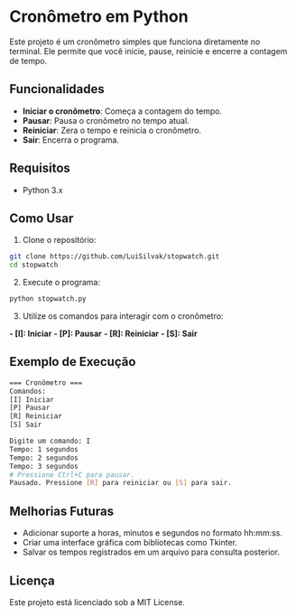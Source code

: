 # Cronômetro em Python

Este projeto é um cronômetro simples que funciona diretamente no terminal. Ele permite que você inicie, pause, reinicie e encerre a contagem de tempo.


## Funcionalidades

- **Iniciar o cronômetro**: Começa a contagem do tempo.
- **Pausar**: Pausa o cronômetro no tempo atual.
- **Reiniciar**: Zera o tempo e reinicia o cronômetro.
- **Sair**: Encerra o programa.


## Requisitos

- Python 3.x


## Como Usar

1. Clone o repositório:

```bash
git clone https://github.com/LuiSilvak/stopwatch.git
cd stopwatch
```

2. Execute o programa:

```bash
python stopwatch.py
```

3. Utilize os comandos para interagir com o cronômetro:

**- [I]: Iniciar**
**- [P]: Pausar**
**- [R]: Reiniciar**
**- [S]: Sair**


## Exemplo de Execução
```bash
=== Cronômetro ===
Comandos:
[I] Iniciar
[P] Pausar
[R] Reiniciar
[S] Sair

Digite um comando: I
Tempo: 1 segundos
Tempo: 2 segundos
Tempo: 3 segundos
# Pressione Ctrl+C para pausar.
Pausado. Pressione [R] para reiniciar ou [S] para sair.
```


## Melhorias Futuras

- Adicionar suporte a horas, minutos e segundos no formato hh:mm:ss.
- Criar uma interface gráfica com bibliotecas como Tkinter.
- Salvar os tempos registrados em um arquivo para consulta posterior.


## Licença

Este projeto está licenciado sob a MIT License.

